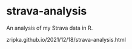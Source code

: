 # strava-analysis
An analysis of my Strava data in R.

zripka.github.io/2021/12/18/strava-analysis.html
